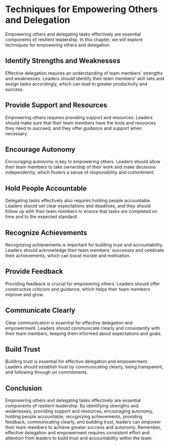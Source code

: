 Techniques for Empowering Others and Delegation
============================================================================================

Empowering others and delegating tasks effectively are essential components of resilient leadership. In this chapter, we will explore techniques for empowering others and delegation.

Identify Strengths and Weaknesses
---------------------------------

Effective delegation requires an understanding of team members' strengths and weaknesses. Leaders should identify their team members' skill sets and assign tasks accordingly, which can lead to greater productivity and success.

Provide Support and Resources
-----------------------------

Empowering others requires providing support and resources. Leaders should make sure that their team members have the tools and resources they need to succeed, and they offer guidance and support when necessary.

Encourage Autonomy
------------------

Encouraging autonomy is key to empowering others. Leaders should allow their team members to take ownership of their work and make decisions independently, which fosters a sense of responsibility and commitment.

Hold People Accountable
-----------------------

Delegating tasks effectively also requires holding people accountable. Leaders should set clear expectations and deadlines, and they should follow up with their team members to ensure that tasks are completed on time and to the expected standard.

Recognize Achievements
----------------------

Recognizing achievements is important for building trust and accountability. Leaders should acknowledge their team members' successes and celebrate their achievements, which can boost morale and motivation.

Provide Feedback
----------------

Providing feedback is crucial for empowering others. Leaders should offer constructive criticism and guidance, which helps their team members improve and grow.

Communicate Clearly
-------------------

Clear communication is essential for effective delegation and empowerment. Leaders should communicate clearly and consistently with their team members, keeping them informed about expectations and goals.

Build Trust
-----------

Building trust is essential for effective delegation and empowerment. Leaders should establish trust by communicating clearly, being transparent, and following through on commitments.

Conclusion
----------

Empowering others and delegating tasks effectively are essential components of resilient leadership. By identifying strengths and weaknesses, providing support and resources, encouraging autonomy, holding people accountable, recognizing achievements, providing feedback, communicating clearly, and building trust, leaders can empower their team members to achieve greater success and autonomy. Remember, effective delegation and empowerment requires consistent effort and attention from leaders to build trust and accountability within the team.
